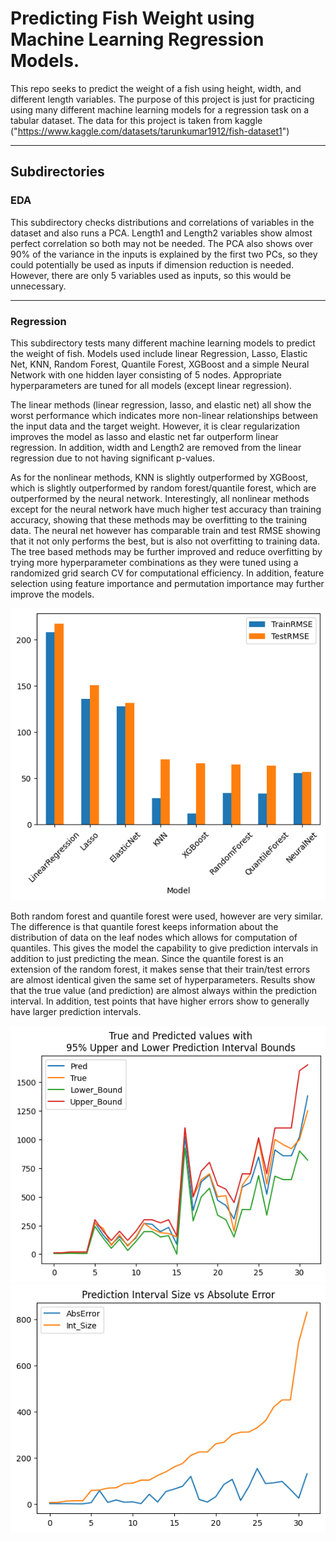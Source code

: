 # Predicting Fish Weight using Machine Learning Regression Models.
This repo seeks to predict the weight of a fish using height, width, and different length variables. The purpose of this project is just for practicing using many different machine learning models for a regression task on a tabular dataset. The data for this project is taken from kaggle ("https://www.kaggle.com/datasets/tarunkumar1912/fish-dataset1")

---

## Subdirectories

### EDA
This subdirectory checks distributions and correlations of variables in the dataset and also runs a PCA. Length1 and Length2 variables show almost perfect correlation so both may not be needed. The PCA also shows over 90% of the variance in the inputs is explained by the first two PCs, so they could potentially be used as inputs if dimension reduction is needed. However, there are only 5 variables used as inputs, so this would be unnecessary.

---

### Regression
This subdirectory tests many different machine learning models to predict the weight of fish. Models used include linear Regression, Lasso, Elastic Net, KNN, Random Forest, Quantile Forest, XGBoost and a simple Neural Network with one hidden layer consisting of 5 nodes. Appropriate hyperparameters are tuned for all models (except linear regression).

The linear methods (linear regression, lasso, and elastic net) all show the worst performance which indicates more non-linear relationships between the input data and the target weight. However, it is clear regularization improves the model as lasso and elastic net far outperform linear regression. In addition, width and Length2 are removed from the linear regression due to not having significant p-values.  

As for the nonlinear methods, KNN is slightly outperformed by XGBoost, which is slightly outperformed by random forest/quantile forest, which are outperformed by the neural network. Interestingly, all nonlinear methods except for the neural network have much higher test accuracy than training accuracy, showing that these methods may be overfitting to the training data. The neural net however has comparable train and test RMSE showing that it not only performs the best, but is also not overfitting to training data. The tree based methods may be further improved and reduce overfitting by trying more hyperparameter combinations as they were tuned using a randomized grid search CV for computational efficiency. In addition, feature selection using feature importance and permutation importance may further improve the models.  

![alt text](Regression/images/Model_RMSE_Comparison.png "RMSE Comparison Between Models")

Both random forest and quantile forest were used, however are very similar. The difference is that quantile forest keeps information about the distribution of data on the leaf nodes which allows for computation of quantiles. This gives the model the capability to give prediction intervals in addition to just predicting the mean. Since the quantile forest is an extension of the random forest, it makes sense that their train/test errors are almost identical given the same set of hyperparameters. Results show that the true value (and prediction) are almost always within the prediction interval. In addition, test points that have higher errors show to generally have larger prediction intervals.

![alt text](Regression/images/QuantileForestPredictionIntervals.png "Quantile Forest Prediction Intervals")
![alt text](Regression/images/QuantileForest_AbsoluteError_IntervalSize.png "Quantile Forest Absolute Error vs Interval Size")
